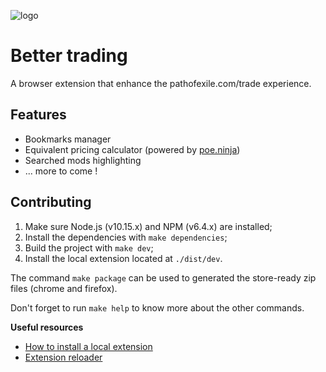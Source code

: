 ![logo](https://user-images.githubusercontent.com/4255460/70675096-29118280-1c56-11ea-8e58-c8e74423d0eb.png)

# Better trading

A browser extension that enhance the pathofexile.com/trade experience.

## Features

- Bookmarks manager
- Equivalent pricing calculator (powered by [poe.ninja](https://poe.ninja/))
- Searched mods highlighting
- ... more to come !

## Contributing

1. Make sure Node.js (v10.15.x) and NPM (v6.4.x) are installed;
2. Install the dependencies with `make dependencies`;
3. Build the project with `make dev`;
4. Install the local extension located at `./dist/dev`.

The command `make package` can be used to generated the store-ready zip files (chrome and firefox).

Don't forget to run `make help` to know more about the other commands.

**Useful resources**

- [How to install a local extension](https://developer.chrome.com/extensions/getstarted)
- [Extension reloader](https://chrome.google.com/webstore/detail/extensions-reloader/fimgfedafeadlieiabdeeaodndnlbhid)
